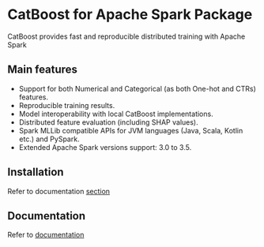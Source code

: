 CatBoost for Apache Spark Package
======================

CatBoost provides fast and reproducible distributed training with Apache Spark

Main features 
-------------

* Support for both Numerical and Categorical (as both One-hot and CTRs) features.
* Reproducible training results.
* Model interoperability with local CatBoost implementations.
* Distributed feature evaluation (including SHAP values).
* Spark MLLib compatible APIs for JVM languages (Java, Scala, Kotlin etc.) and PySpark. 
* Extended Apache Spark versions support: 3.0 to 3.5.

Installation
------------

Refer to documentation [section](https://catboost.ai/en/docs/concepts/spark-installation)

Documentation
-------------

Refer to [documentation](https://catboost.ai/en/docs/concepts/spark-overview)


